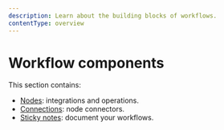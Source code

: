 ```yaml
---
description: Learn about the building blocks of workflows.
contentType: overview
---
```


# Workflow components

This section contains:

* [Nodes](/workflows/components/nodes/): integrations and operations.
* [Connections](/workflows/components/connections/): node connectors.
* [Sticky notes](/workflows/components/sticky-notes/): document your workflows.
